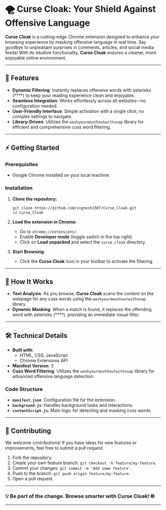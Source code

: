 # 🌪️ Curse Cloak: Your Shield Against Offensive Language

**Curse Cloak** is a cutting-edge Chrome extension designed to enhance your browsing experience by masking offensive language in real time. Say goodbye to unpleasant surprises in comments, articles, and social media feeds! With its intuitive functionality, **Curse Cloak** ensures a cleaner, more enjoyable online environment.

---

## 🚀 Features

- **Dynamic Filtering**: Instantly replaces offensive words with asterisks (****) to keep your reading experience clean and enjoyable.
- **Seamless Integration**: Works effortlessly across all websites—no configuration needed.
- **User-Friendly Interface**: Simple activation with a single click; no complex settings to navigate.
- **Library-Driven**: Utilizes the `washyourmouthoutwithsoap` library for efficient and comprehensive cuss word filtering.

---

## ⚡ Getting Started

### Prerequisites

- Google Chrome installed on your local machine.

### Installation

1. **Clone the repository:**

   ```bash
   git clone https://github.com/vignesh1507/Curse_Cloak.git
   cd Curse_Cloak
   ```

2. **Load the extension in Chrome:**
   - Go to `chrome://extensions/`.
   - Enable **Developer mode** (toggle switch in the top right).
   - Click on **Load unpacked** and select the `curse_cloak` directory.

3. **Start Browsing**:
   - Click the **Curse Cloak** icon in your toolbar to activate the filtering.

---

## 🌟 How It Works

- **Text Analysis**: As you browse, **Curse Cloak** scans the content on the webpage for any cuss words using the `washyourmouthoutwithsoap` library.
- **Dynamic Masking**: When a match is found, it replaces the offending word with asterisks (****), providing an immediate visual filter.

---

## 🛠️ Technical Details

- **Built with**: 
  - HTML, CSS, JavaScript
  - Chrome Extensions API
- **Manifest Version**: 3
- **Cuss Word Filtering**: Utilizes the `washyourmouthoutwithsoap` library for advanced offensive language detection.

### Code Structure

- **`manifest.json`**: Configuration file for the extension.
- **`background.js`**: Handles background tasks and interactions.
- **`contentScript.js`**: Main logic for detecting and masking cuss words.

---

## 🎉 Contributing

We welcome contributions! If you have ideas for new features or improvements, feel free to submit a pull request.

1. Fork the repository.
2. Create your own feature branch: `git checkout -b feature/my-feature`.
3. Commit your changes: `git commit -m 'Add some feature'`.
4. Push to the branch: `git push origin feature/my-feature`.
5. Open a pull request.

---

### 💡 Be part of the change. Browse smarter with **Curse Cloak**! 🌐

---

